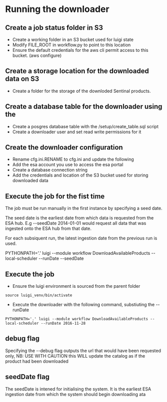 # Running the downloader 
## Create a job status folder in S3
- Create a working folder in an S3 bucket used for luigi state
- Modify FILE_ROOT in workflow.py to point to this location
- Ensure the default credentials for the aws cli permit access to this bucket. (aws configure)

## Create a storage location for the downloaded data on S3
- Create a folder for the storage of the downloded Sentinal products.

## Create a database table for the downloader using the
- Create a posgres database table with the /setup/create_table.sql script 
- Create a downloader user and set read write permissions for it

## Create the downloader configuration
- Rename cfg.ini.RENAME to cfg.ini and update the following
- Add the esa account you use to access the esa portal
- Create a database connection string
- Add the credentials and location of the S3 bucket used for storing downloaded data

## Execute the job for the fist time
The job must be run manually in the first instance by specifying a seed date. 

The seed date is the earliest date from which data is requested from the ESA hub.
E.g --seedDate 2014-01-01 would request all data that was ingested onto the ESA hub from that date.

For each subsiquent run, the latest ingestion date from the previous run is used.

PYTHONPATH='.' luigi --module workflow DownloadAvailableProducts --local-scheduler --runDate <todays date in yyyy-mm-dd> --seedDate <seed date in yyyy-mm-dd>

## Execute the job
- Ensure the luigi environment is sourced from the parent folder
```
source luigi_venv/bin/activate
```
- Execute the downloader with the following command, substiuting the --runDate 
```
PYTHONPATH='.' luigi --module workflow DownloadAvailableProducts --local-scheduler --runDate 2016-11-28
```
## debug flag
Specifying the --debug flag outputs the url that would have been requested only,
NB: USE WITH CAUTION this WILL update the catalog as if the product had been downloaded

## seedDate flag
The seedDate is intened for initialising the system. It is the earliest ESA ingestion date from which the system should begin downloading ata

